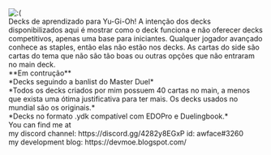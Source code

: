 <img src="https://i.ibb.co/BL82q4f/FMn-Gmhm-Xs-Ag-JF5.jpg" alt=":(">
<br>
Decks de aprendizado para Yu-Gi-Oh! A intenção dos decks disponibilizados aqui é mostrar como o deck funciona e não oferecer decks competitivos, apenas uma base para iniciantes. Qualquer jogador avançado conhece as staples, então elas não estão nos decks. As cartas do side são cartas do tema que não são tão boas ou outras opções que não entraram no main deck.
<br>
**Em contrução**
<br>
*Decks seguindo a banlist do Master Duel*
<br>
*Todos os decks criados por mim possuem 40 cartas no main, a menos que exista uma ótima justificativa para ter mais. Os decks usados no mundial são os originais.*
<br>
*Decks no formato .ydk compatível com EDOPro e Duelingbook.*
<br>
You can find me at 
<br>
my discord channel: https://discord.gg/4282y8EGxP id: awface#3260<br>
my development blog: https://devmoe.blogspot.com/ <br>